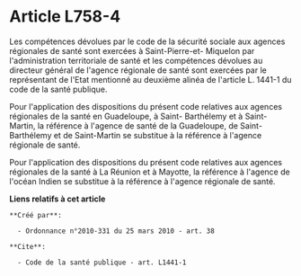 # Article L758-4

Les compétences dévolues par le code de la sécurité sociale aux agences régionales de santé sont exercées à Saint-Pierre-et-
Miquelon par l'administration territoriale de santé et les compétences dévolues au directeur général de l'agence régionale de
santé sont exercées par le représentant de l'Etat mentionné au deuxième alinéa de l'article L. 1441-1 du code de la santé
publique.

Pour l'application des dispositions du présent code relatives aux agences régionales de la santé en Guadeloupe, à Saint-
Barthélemy et à Saint-Martin, la référence à l'agence de santé de la Guadeloupe, de Saint-Barthélemy et de Saint-Martin se
substitue à la référence à l'agence régionale de santé.

Pour l'application des dispositions du présent code relatives aux agences régionales de la santé à La Réunion et à Mayotte,
la référence à l'agence de l'océan Indien se substitue à la référence à l'agence régionale de santé.

**Liens relatifs à cet article**

	**Créé par**:

	  - Ordonnance n°2010-331 du 25 mars 2010 - art. 38

	**Cite**:

	  - Code de la santé publique - art. L1441-1
